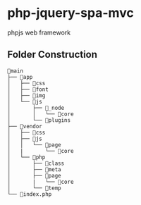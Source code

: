 # php-jquery-spa-mvc
phpjs web framework
## Folder Construction
```
📂main
├── 📂app
│   ├── 📂css
│   ├── 📂font
│   ├── 📂img
│   └── 📂js
│       ├── 📂_node
│       │   └── 📂core
│       └── 📂plugins
├── 📂vendor
│   ├── 📂css
│   ├── 📂js
│   │   └── 📂page
│   |       └── 📂core
│   └── 📂php
│       ├── 📂class
│       ├── 📂meta
│       ├── 📂page
│       |   └── 📂core
│       └── 📂temp 
└── 📄index.php
```
